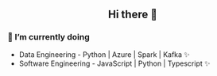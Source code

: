 <h2 align="center">Hi there 👋</h2>

<h3>🔭   I’m currently doing</h3>
<ul>
  <li>Data Engineering - Python | Azure | Spark | Kafka ✨</li>
  <li>Software Engineering - JavaScript | Python | Typescript ✨</li>
</ul>

<!--
**devidb00/devidb00** is a ✨ _special_ ✨ repository because its `README.md` (this file) appears on your GitHub profile.

Here are some ideas to get you started:

- 🔭 I’m currently working on ...
- 🌱 I’m currently learning ...
- 👯 I’m looking to collaborate on ...
- 🤔 I’m looking for help with ...
- 💬 Ask me about ...
- 📫 How to reach me: ...
- 😄 Pronouns: ...
- ⚡ Fun fact: ...
-->

